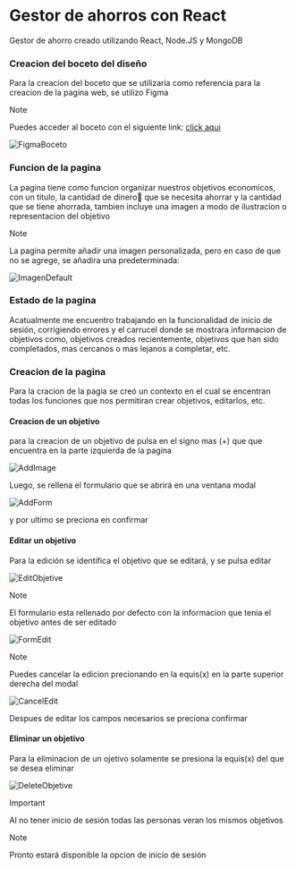# Gestor de ahorros con React

Gestor de ahorro creado utilizando React, Node.JS y MongoDB

### Creacion del boceto del diseño

Para la creacion del boceto que se utilizaria como referencia para la creacion de la pagina web, se utilizo Figma

>[!NOTE] 
> Puedes acceder al boceto con el siguiente link:
>[click aqui](https://www.figma.com/file/oMhBibkLbX1TzGgETWfRlj/Ahorros?type=design&node-id=0%3A1&mode=design&t=ppkmoX07jPD7s5Jf-1)


![FigmaBoceto](https://res.cloudinary.com/ivannavas/image/upload/v1702504970/GestorDeAhorros/Documentacion/figmaBoceto_egigkd.png)

### Funcion de la pagina

La pagina tiene como funcion organizar nuestros objetivos economicos, con un titulo, la cantidad de dinero💸 que se necesita ahorrar y la cantidad que se tiene ahorrada, tambien incluye una imagen a modo de ilustracion o representacion del objetivo

>[!NOTE] 
>La pagina permite añadir una imagen personalizada, pero en caso de que no se agrege, se añadira una predeterminada:

![ImagenDefault](https://res.cloudinary.com/ivannavas/image/upload/v1702505195/GestorDeAhorros/Documentacion/logo_jxwlsb.png)

### Estado de la pagina

Acatualmente me encuentro trabajando en la funcionalidad de inicio de sesión, corrigiendo errores y el carrucel donde se mostrara informacion de objetivos como, objetivos creados recientemente, objetivos que han sido completados, mas cercanos o mas lejanos a completar, etc. 

### Creacion de la pagina

Para la cracion de la pagia se creó un contexto en el cual se encentran todas los funciones que nos permitiran crear objetivos, editarlos, etc.

#### Creacion de un objetivo

para la creacion de un objetivo de pulsa en el signo mas (+) que que encuentra en la parte izquierda de la pagina

![AddImage](https://res.cloudinary.com/ivannavas/image/upload/v1702504965/GestorDeAhorros/Documentacion/crearObjetivo_vul1km.png)

Luego, se rellena el formulario que se abrirá en una ventana modal

![AddForm](https://res.cloudinary.com/ivannavas/image/upload/v1702504965/GestorDeAhorros/Documentacion/addForm_xbraqs.jpg)

y por ultimo se preciona en confirmar 

#### Editar un objetivo 

Para la edición se identifica el objetivo que se editará, y se pulsa editar

![EditObjetive](https://res.cloudinary.com/ivannavas/image/upload/v1702504966/GestorDeAhorros/Documentacion/editarObjetivo_wzq83j.jpg)

>[!NOTE] 
>El formulario esta rellenado por defecto con la informacion que tenia el objetivo antes de ser editado

![FormEdit](https://res.cloudinary.com/ivannavas/image/upload/v1702504966/GestorDeAhorros/Documentacion/editForm_wwsovj.jpg)

>[!NOTE] 
>Puedes cancelar la edicion precionando en la equis(x) en la parte superior derecha del modal

![CancelEdit](https://res.cloudinary.com/ivannavas/image/upload/v1702504965/GestorDeAhorros/Documentacion/cancelEdit_e9psiy.jpg)

Despues de editar los campos necesarios se preciona confirmar

#### Eliminar un objetivo

Para la eliminacion de un ojetivo solamente se presiona la equis(x) del que se desea eliminar 

![DeleteObjetive](https://res.cloudinary.com/ivannavas/image/upload/v1702504966/GestorDeAhorros/Documentacion/eliminarObjetivo_l4j1wu.jpg)

>[!IMPORTANT]
>Al no tener inicio de sesión todas las personas veran los mismos objetivos

>[!NOTE]
>Pronto estará disponible la opcion de inicio de sesión
